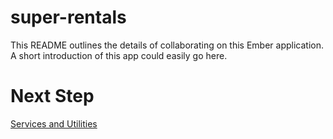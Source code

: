 # super-rentals

This README outlines the details of collaborating on this Ember application.
A short introduction of this app could easily go here.

# Next Step
[Services and Utilities](https://guides.emberjs.com/v2.10.0/tutorial/service/)